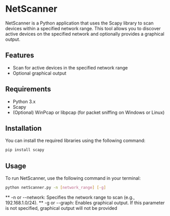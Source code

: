 
# NetScanner

NetScanner is a Python application that uses the Scapy library to scan devices within a specified network range. This tool allows you to discover active devices on the specified network and optionally provides a graphical output.

## Features
- Scan for active devices in the specified network range
- Optional graphical output

## Requirements
- Python 3.x
- Scapy
- (Optional) WinPcap or libpcap (for packet sniffing on Windows or Linux)

## Installation
You can install the required libraries using the following command:

```bash
pip install scapy
```
 
## Usage
To run NetScanner, use the following command in your terminal:
```bash 
python netScanner.py -n [network_range] [-g]
 ```

** -n or --network: Specifies the network range to scan (e.g., 192.168.1.0/24). **
-g or --graph: Enables graphical output. If this parameter is not specified, graphical output will not be provided     


